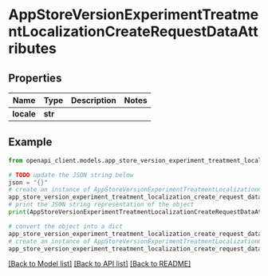 # AppStoreVersionExperimentTreatmentLocalizationCreateRequestDataAttributes


## Properties

Name | Type | Description | Notes
------------ | ------------- | ------------- | -------------
**locale** | **str** |  | 

## Example

```python
from openapi_client.models.app_store_version_experiment_treatment_localization_create_request_data_attributes import AppStoreVersionExperimentTreatmentLocalizationCreateRequestDataAttributes

# TODO update the JSON string below
json = "{}"
# create an instance of AppStoreVersionExperimentTreatmentLocalizationCreateRequestDataAttributes from a JSON string
app_store_version_experiment_treatment_localization_create_request_data_attributes_instance = AppStoreVersionExperimentTreatmentLocalizationCreateRequestDataAttributes.from_json(json)
# print the JSON string representation of the object
print(AppStoreVersionExperimentTreatmentLocalizationCreateRequestDataAttributes.to_json())

# convert the object into a dict
app_store_version_experiment_treatment_localization_create_request_data_attributes_dict = app_store_version_experiment_treatment_localization_create_request_data_attributes_instance.to_dict()
# create an instance of AppStoreVersionExperimentTreatmentLocalizationCreateRequestDataAttributes from a dict
app_store_version_experiment_treatment_localization_create_request_data_attributes_from_dict = AppStoreVersionExperimentTreatmentLocalizationCreateRequestDataAttributes.from_dict(app_store_version_experiment_treatment_localization_create_request_data_attributes_dict)
```
[[Back to Model list]](../README.md#documentation-for-models) [[Back to API list]](../README.md#documentation-for-api-endpoints) [[Back to README]](../README.md)


